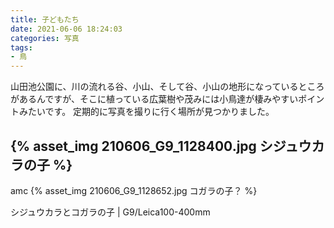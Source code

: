```yaml
---
title: 子どもたち
date: 2021-06-06 18:24:03
categories: 写真
tags:
- 鳥
---
```


山田池公園に、川の流れる谷、小山、そして谷、小山の地形になっているところがあるんですが、そこに植っている広葉樹や茂みには小鳥達が棲みやすいポイントみたいです。
定期的に写真を撮りに行く場所が見つかりました。

{% asset_img 210606_G9_1128400.jpg シジュウカラの子 %}
---
amc
{% asset_img 210606_G9_1128652.jpg コガラの子？ %}

シジュウカラとコガラの子 | G9/Leica100-400mm